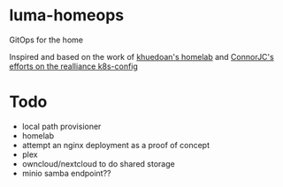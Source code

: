 # luma-homeops
GitOps for the home

Inspired and based on the work of [khuedoan's homelab](https://github.com/khuedoan/homelab) and [ConnorJC's efforts on the realliance k8s-config](https://github.com/realliance/k8s-config)

# Todo
- local path provisioner
- homelab
- attempt an nginx deployment as a proof of concept
- plex
- owncloud/nextcloud to do shared storage
- minio samba endpoint??
